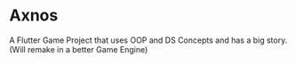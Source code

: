 # Axnos
A Flutter Game Project that uses OOP and DS Concepts and has a big story. (Will remake in a better Game Engine)
